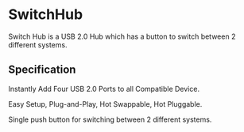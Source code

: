 # SwitchHub

Switch Hub is a USB 2.0 Hub which has a button to switch between 2 different systems.

## Specification

Instantly Add Four USB 2.0 Ports to all Compatible Device.

Easy Setup, Plug-and-Play, Hot Swappable, Hot Pluggable.

Single push button for switching between 2 different systems.
